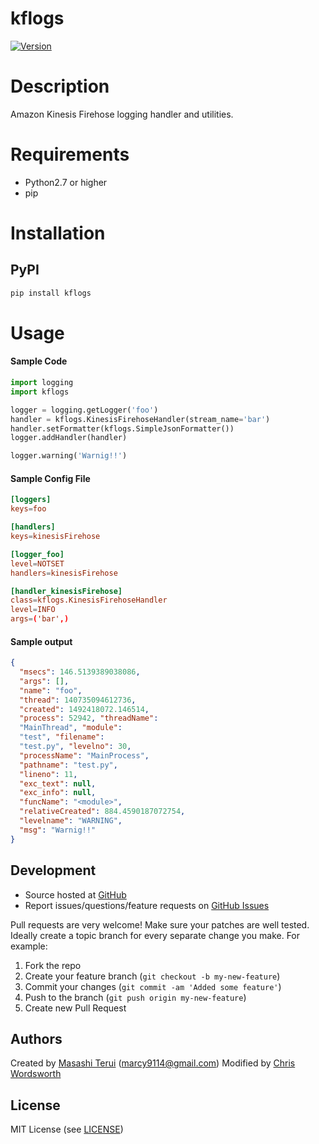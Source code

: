 kflogs
=======

[![Version](https://img.shields.io/pypi/v/kflogs.svg)](https://pypi.python.org/pypi/kflogs)

# Description

Amazon Kinesis Firehose logging handler and utilities.

# Requirements

- Python2.7 or higher
- pip

# Installation

## PyPI

```sh
pip install kflogs
```

# Usage

#### Sample Code
```python
import logging
import kflogs

logger = logging.getLogger('foo')
handler = kflogs.KinesisFirehoseHandler(stream_name='bar')
handler.setFormatter(kflogs.SimpleJsonFormatter())
logger.addHandler(handler)

logger.warning('Warnig!!')
```

#### Sample Config File
```conf
[loggers]
keys=foo

[handlers]
keys=kinesisFirehose

[logger_foo]
level=NOTSET
handlers=kinesisFirehose

[handler_kinesisFirehose]
class=kflogs.KinesisFirehoseHandler
level=INFO
args=('bar',)
```

#### Sample output
```json
{
  "msecs": 146.5139389038086,
  "args": [],
  "name": "foo",
  "thread": 140735094612736,
  "created": 1492418072.146514,
  "process": 52942, "threadName":
  "MainThread", "module":
  "test", "filename":
  "test.py", "levelno": 30,
  "processName": "MainProcess",
  "pathname": "test.py",
  "lineno": 11,
  "exc_text": null,
  "exc_info": null,
  "funcName": "<module>",
  "relativeCreated": 884.4590187072754,
  "levelname": "WARNING",
  "msg": "Warnig!!"
}
```

Development
-----------

-   Source hosted at [GitHub](https://github.com/marcy-terui/kflogs)
-   Report issues/questions/feature requests on [GitHub
    Issues](https://github.com/marcy-terui/kflogs/issues)

Pull requests are very welcome! Make sure your patches are well tested.
Ideally create a topic branch for every separate change you make. For
example:

1.  Fork the repo
2.  Create your feature branch (`git checkout -b my-new-feature`)
3.  Commit your changes (`git commit -am 'Added some feature'`)
4.  Push to the branch (`git push origin my-new-feature`)
5.  Create new Pull Request

Authors
-------

Created by [Masashi Terui](https://github.com/marcy-terui) (<marcy9114@gmail.com>)
Modified by [Chris Wordsworth](https://github.com/cmw278)

License
-------

MIT License (see [LICENSE](https://github.com/marcy-terui/kflogs/blob/master/LICENSE))
